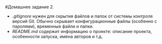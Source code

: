 #Домашнее задание 2.

- *.gitignore* нужен для скрытия файлов и папок от системы контроля версий Git. 
  Обычно скрывает конфигурационные файлы (особенно с паролями), временные файли и папки.
- *README.md* содержит информацию о проекте: описание проекта, особенности запуска, имена авторов и т.д. 